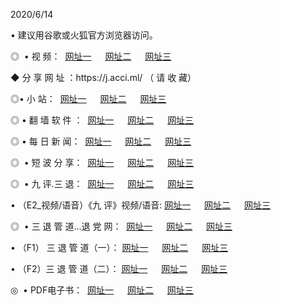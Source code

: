<p>2020/6/14
<p>• 建议用谷歌或火狐官方浏览器访问。
<p>◎  • 视 频： 
<a href="http://hpg.shirokuriwaki.com/" target="_blank">网址一</a> 　 
<a href="http://hef.shirokuriwaki.com/" target="_blank">网址二</a> 　 
<a href="http://hba.shirokuriwaki.com/b.html" target="_blank">网址三</a>
<p>◆ 分 享 网 址 ：https://j.acci.ml/  （ 请 收 藏） </p>

<p>◎•  小 站：  
<a href="http://hpg.shirokuriwaki.com/f.html" target="_blank">网址一</a> 　 
<a href="http://hef.shirokuriwaki.com/h.html" target="_blank">网址二</a> 　 
<a href="http://hba.shirokuriwaki.com/k/" target="_blank">网址三</a></p><p>

<p>◎  • 翻 墙 软 件 ：  
<a href="http://hpg.shirokuriwaki.com/ff/" target="_blank">网址一</a> 　 
<a href="http://hef.shirokuriwaki.com/s/read/a1_nd.html" target="_blank">网址二</a> 　 
<a href="http://hba.shirokuriwaki.com/ff/index.html" target="_blank">网址三</a></p>
<p>◎  • 每 日 新 闻：  
<a href="http://hpg.shirokuriwaki.com/day/" target="_blank">网址一</a> 　 
<a href="http://hef.shirokuriwaki.com/day/" target="_blank">网址二</a> 　 
<a href="http://hba.shirokuriwaki.com/day/index.html" target="_blank">网址三</a></p>
<p>◎   • 短 波 分 享：  
<a href="http://hpg.shirokuriwaki.com/h/" target="_blank">网址一</a> 　 
<a href="http://hef.shirokuriwaki.com/h/" target="_blank">网址二</a> 　 
<a href="http://hba.shirokuriwaki.com/h/index.html" target="_blank">网址三</a></p>
<p>◎   • 九 评.三 退：  
<a href="http://hpg.shirokuriwaki.com/t/" target="_blank">网址一</a> 　 
<a href="http://hef.shirokuriwaki.com/v2/index.html" target="_blank">网址二</a> 　 
<a href="http://hba.shirokuriwaki.com/tt/index.html" target="_blank">网址三</a> 　</p>
<p>  • （E2_视频/语音）《九 评》视频/语音: 
<a href="http://hpg.shirokuriwaki.com/7738.html" target="_blank">网址一</a> 　 
<a href="http://hef.shirokuriwaki.com/7614.html" target="_blank">网址二</a> 　 
<a href="http://hba.shirokuriwaki.com/7633.html" target="_blank">网址三</a></p>
<p>◎   • 三 退 管 道...退 党 网：  
<a href="http://hpg.shirokuriwaki.com/go/td1.html" target="_blank">网址一</a> 　 
<a href="http://hef.shirokuriwaki.com/go/td2.html" target="_blank">网址二</a> 　 
<a href="http://hba.shirokuriwaki.com/go/td3.html" target="_blank">网址三</a></p>
<p>  • （F1） 三 退 管 道（一）： 
<a href="http://hpg.shirokuriwaki.com/dd/" target="_blank">网址一</a> 　 
<a href="http://hef.shirokuriwaki.com/s/read/a1_tdx.html" target="_blank">网址二</a> 　 
<a href="http://hba.shirokuriwaki.com/dd/" target="_blank">网址三</a></p>
<p>  • （F2）三 退 管 道（二）： 
<a href="http://hef.shirokuriwaki.com/d/" target="_blank">网址一</a> 　 
<a href="http://hpg.shirokuriwaki.com/d/index.html" target="_blank">网址二</a> 　 
<a href="http://hba.shirokuriwaki.com/d/" target="_blank">网址三</a></p>
<p>◎   • PDF电子书：  
<a href="http://hpg.shirokuriwaki.com/p/" target="_blank">网址一</a> 　 
<a href="http://hef.shirokuriwaki.com/p/index.html" target="_blank">网址二</a> 　 
<a href="http://hba.shirokuriwaki.com/p/" target="_blank">网址三</a></p>
